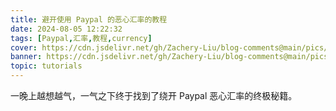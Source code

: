 ```yaml
---
title: 避开使用 Paypal 的恶心汇率的教程
date: 2024-08-05 12:22:32
tags: [Paypal,汇率,教程,currency]
cover: https://cdn.jsdelivr.net/gh/Zachery-Liu/blog-comments@main/pics/tech-daily-GdRvIi8mWzE-unsplash.jpg
banner: https://cdn.jsdelivr.net/gh/Zachery-Liu/blog-comments@main/pics/tech-daily-GdRvIi8mWzE-unsplash.jpg
topic: tutorials
---
```


一晚上越想越气，一气之下终于找到了绕开 Paypal 恶心汇率的终极秘籍。

<!-- more -->